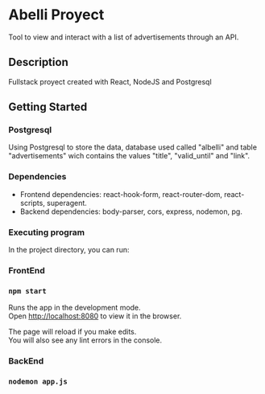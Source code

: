 # Abelli Proyect

Tool to view and interact with a list of advertisements through an API.

## Description

Fullstack proyect created with React, NodeJS and Postgresql

## Getting Started

### Postgresql

Using Postgresql to store the data, database used called "albelli" and table "advertisements" wich contains the values "title", "valid_until" and "link".

### Dependencies

- Frontend dependencies: react-hook-form, react-router-dom, react-scripts, superagent.
- Backend dependencies: body-parser, cors, express, nodemon, pg.

### Executing program

In the project directory, you can run:

### FrontEnd

### `npm start`

Runs the app in the development mode.<br>
Open [http://localhost:8080](http://localhost:8080) to view it in the browser.

The page will reload if you make edits.<br>
You will also see any lint errors in the console.

### BackEnd

### `nodemon app.js`
